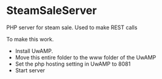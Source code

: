 # SteamSaleServer
PHP server for steam sale. Used to make REST calls

To make this work. 
  * Install UwAMP.
  * Move this entire folder to the www folder of the UwAMP
  * Set the php hosting setting in UwAMP to 8081
  * Start server
